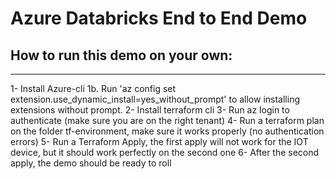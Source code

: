 # Azure Databricks End to End Demo


## How to run this demo on your own:
---
1- Install Azure-cli
    1b. Run 'az config set extension.use_dynamic_install=yes_without_prompt' to allow installing extensions without prompt.
2- Install terraform cli
3- Run az login to authenticate (make sure you are on the right tenant)
4- Run a terraform plan on the folder tf-environment, make sure it works properly (no authentication errors)
5- Run a Terraform Apply, the first apply will not work for the IOT device, but it should work perfectly on the second one
6- After the second apply, the demo should be ready to roll

